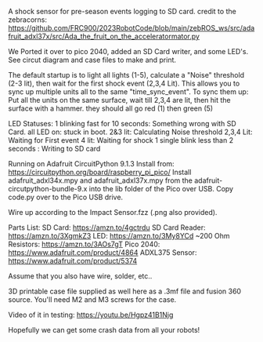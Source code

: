 A shock sensor for pre-season events logging to SD card.
credit to the zebracorns:
https://github.com/FRC900/2023RobotCode/blob/main/zebROS_ws/src/adafruit_adxl37x/src/Ada_the_fruit_on_the_acceleratormator.py

We Ported it over to pico 2040, added an SD Card writer, and some LED's.
See circut diagram and case files to make and print.

The default startup is to light all lights (1-5), calculate a "Noise" threshold (2-3 lit), then wait for the first shock event (2,3,4 Lit).
This allows you to sync up multiple units all to the same "time_sync_event".
To sync them up: Put all the units on the same surface, wait till 2,3,4 are lit, then hit the surface with a hammer.
they should all go red (1) then green (5)

LED Statuses:
1 blinking fast for 10 seconds: Something wrong with SD Card.
all LED on: stuck in boot.
2&3 lit: Calculating Noise threshold
2,3,4 Lit: Waiting for First event
4 lit: Waiting for shock
1 single blink less than 2 seconds : Writing to SD card

Running on Adafruit CircuitPython 9.1.3 
Install from: https://circuitpython.org/board/raspberry_pi_pico/
Install adafruit_adxl34x.mpy and adafruit_adxl37x.mpy from the adafruit-circutpython-bundle-9.x into the lib folder of the Pico over USB.
Copy code.py over to the Pico USB drive.

Wire up according to the Impact Sensor.fzz (.png also provided).

Parts List:
SD Card: https://amzn.to/4gctrdu
SD Card Reader: https://amzn.to/3XgmkZ3
LED: https://amzn.to/3My8YCd
~200 Ohm Resistors: https://amzn.to/3AOs7gT
Pico 2040: https://www.adafruit.com/product/4864
ADXL375 Sensor: https://www.adafruit.com/product/5374

Assume that you also have wire, solder, etc..

3D printable case file supplied as well here as a .3mf file and fusion 360 source.
You'll need M2 and M3 screws for the case.

Video of it in testing:
https://youtu.be/Hgpz41B1Njg

Hopefully we can get some crash data from all your robots!
